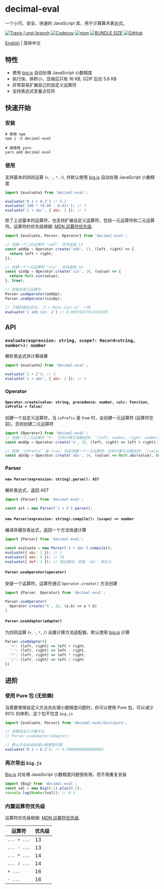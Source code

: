 # decimal-eval
一个小巧、安全、快速的 JavaScript 库，用于计算算术表达式。

[![Travis (.org) branch](https://img.shields.io/travis/peakchen90/decimal-eval/master.svg)](https://travis-ci.org/peakchen90/decimal-eval)
[![Codecov](https://img.shields.io/codecov/c/github/peakchen90/decimal-eval.svg)](https://codecov.io/gh/peakchen90/decimal-eval)
[![npm](https://img.shields.io/npm/v/decimal-eval.svg)](https://www.npmjs.com/package/decimal-eval)
[![BUNDLE SIZE](https://badgen.net/bundlephobia/minzip/decimal-eval)](https://bundlephobia.com/result?p=decimal-eval)
[![GitHub](https://img.shields.io/github/license/mashape/apistatus.svg)](https://github.com/peakchen90/decimal-eval/blob/master/LICENSE)

[English](./README.md) | 简体中文

## 特性
- 使用 [big.js](https://github.com/MikeMcl/big.js) 自动处理 JavaScript 小数精度
- 执行快、体积小，压缩后只有 16 KB, GZIP 后仅 5.8 KB
- 非常容易扩展自己的自定义运算符
- 支持表达式变量占位符

## 快速开始

### 安装
```
# 使用 npm
npm i -S decimal-eval

# 或使用 yarn
yarn add decimal-eval
```

### 使用
支持基本的四则运算 (`+`, `-`, `*`, `/`), 并默认使用 [big.js](https://github.com/MikeMcl/big.js) 自动处理 JavaScript 小数精度

```js
import {evaluate} from 'decimal-eval';

evaluate('0.1 + 0.2') // 0.3
evaluate('100 * (0.08 - 0.01)'); // 7
evaluate('1 + abc', { abc: 2 }); // 3
```

除了上述基本的运算符，也支持扩展自定义运算符，包括一元运算符和二元运算符。运算符的优先级根据:
[MDN 运算符优先级](https://developer.mozilla.org/zh-CN/docs/Web/JavaScript/Reference/Operators/Operator_Precedence).

```js
import {evaluate, Parser, Operator} from 'decimal-eval';

// 创建一个二元运算符 "add", 优先级是 13
const addOp = Operator.create('add', 13, (left, right) => {
  return left + right;
});

// 创建一个一元运算符 "sin", 优先级是 16
const sinOp = Operator.create('sin', 16, (value) => {
  return Math.sin(value);
}, true);

// 安装自定义运算符
Parser.useOperator(addOp);
Parser.useOperator(sinOp);

// 下面的表达式与: `1 + Math.sin(-2)` 一样
evaluate('1 add sin -2') // 0.09070257317431829
```

## API
### `evaluate(expression: string, scope?: Record<string, number>): number`
解析表达式并计算结果

```js
import {evaluate} from 'decimal-eval';

evaluate('1 + 2'); // 3
evaluate('1 + abc', { abc: 2 }); // 3
```

### Operator
#### `Operator.create(value: string, precedence: number, calc: Function, isPrefix = false)`
创建一个自定义运算符，当 `isPrefix` 是 true 时，会创建一元运算符 (运算符在前)，否则创建二元运算符

```js
import {Operator} from 'decimal-eval';
// 创建一个二元运算符 "%", 它的计算方法像这样: `(left: number, right: number) => number`
const modOp = Operator.create('%', 15, (left, right) => left % right);

// 如果 `isPrefix` 是 true, 则会创建一个一元运算符，它的计算方法像这样: `(value: number) => number`
const absOp = Operator.create('abs', 16, (value) => Math.abs(value), true);
```

### Parser

#### `new Parser(expression: string).parse(): AST`
解析表达式，返回 AST

```js
import {Parser} from 'decimal-eval';

const ast = new Parser('1 + 2').parse();
```

#### `new Parser(expression: string).compile(): (scope) => number`
编译并缓存表达式，返回一个方法快速计算

```js
import {Parser} from 'decimal-eval';

const evaluate = new Parser('1 + abc').compile();
evaluate({ abc: 2 }); // 3
evaluate({ abc: 9 }); // 10
evaluate({ def: 1 }); // 抛出错误，变量 `abc` 未定义
```

#### `Parser.useOperator(operator)`
安装一个运算符，运算符通过 `Operator.create()` 方法创建

```js
import {Parser, Operator} from 'decimal-eval';

Parser.useOperator(
  Operator.create('%', 15, (a,b) => a % b)
)
```

#### `Parser.useAdapter(adapter)`
为四则运算 (`+`, `-`, `*`, `/`) 设置计算方法适配器，默认使用 [big.js](https://github.com/MikeMcl/big.js) 计算

```js
Parser.useAdapter({
  '+': (left, right) => left + right,
  '-': (left, right) => left - right,
  '*': (left, right) => left * right,
  '/': (left, right) => left / right
})
```

## 进阶

### 使用 Pure 包 (无依赖)
当需要使用自定义方法去处理小数精度问题时，你可以使用 Pure 包，可以减少 60% 的体积，这个包不包含 `big.js`

```js
import {evaluate, Parser} from 'decimal-eval/dist/pure';

// 设置自定义计算方法
// Parser.useAdapter(adapter);

// 默认不会自动处理小数精度问题
evaluate('0.1 + 0.2'); // 0.30000000000000004
```

### 再次导出 `big.js`
[Big.js](https://github.com/MikeMcl/big.js) 对处理 JavaScript 小数精度问题很有用，而不用重复安装

```js
import {Big} from 'decimal-eval';
const val = new Big(0.1).plus(0.2);
console.log(Number(val)); // 0.3
```

### 内置运算符优先级
运算符优先级根据: [MDN 运算符优先级](https://developer.mozilla.org/zh-CN/docs/Web/JavaScript/Reference/Operators/Operator_Precedence).

|  运算符      | 优先级      |
|  --------   | ---------- |
| `... + ...` | 13         |
| `... - ...` | 13         |
| `... * ...` | 14         |
| `... / ...` | 14         |
| `+ ...`     | 16         |
| `- ...`     | 16         |
